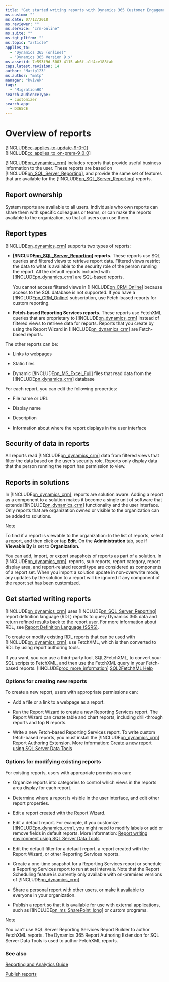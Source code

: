 ```yaml
---
title: "Get started writing reports with Dynamics 365 Customer Engagement | MicrosoftDocs"
ms.custom: ""
ms.date: 07/12/2018
ms.reviewer: ""
ms.service: "crm-online"
ms.suite: ""
ms.tgt_pltfrm: ""
ms.topic: "article"
applies_to: 
  - "Dynamics 365 (online)"
  - "Dynamics 365 Version 9.x"
ms.assetid: 7e593f9d-5003-4115-ab6f-a1f4ce188fab
caps.latest.revision: 14
author: "Mattp123"
ms.author: "matp"
manager: "kvivek"
tags: 
  - "MigrationHO"
search.audienceType: 
  - customizer
search.app: 
  - D365CE
---
```

# Overview of reports
[!INCLUDE[cc-applies-to-update-9-0-0](../includes/cc_applies_to_update_9_0_0.md)]<br/>[!INCLUDE[cc_applies_to_on-prem-9_0_0](../includes/cc_applies_to_on-prem-9_0_0.md)]

[!INCLUDE[pn_dynamics_crm](../includes/pn-dynamics-crm.md)]  includes reports that provide useful business information to the user. These reports are based on [!INCLUDE[pn_SQL_Server_Reporting](../includes/pn-sql-server-reporting.md)], and provide the same set of features that are available for the [!INCLUDE[pn_SQL_Server_Reporting](../includes/pn-sql-server-reporting.md)] reports. 

<a name="ownership"></a>   
## Report ownership  
 System reports are available to all users. Individuals who own reports can share them with specific colleagues or teams, or can make the reports available to the organization, so that all users can use them.  
  
<a name="types"></a>   
## Report types  
 [!INCLUDE[pn_dynamics_crm](../includes/pn-dynamics-crm.md)] supports two types of reports:  
  
- **[!INCLUDE[pn_SQL_Server_Reporting](../includes/pn-sql-server-reporting.md)] reports.** These reports use SQL queries and filtered views to retrieve report data. Filtered views restrict the data to what is available to the security role of the person running the report. All the default reports included with [!INCLUDE[pn_dynamics_crm](../includes/pn-dynamics-crm.md)] are SQL-based reports.  
  
     You cannot access filtered views in [!INCLUDE[pn_CRM_Online](../includes/pn-crm-online.md)] because access to the SQL database is not supported. If you have a [!INCLUDE[pn_CRM_Online](../includes/pn-crm-online.md)] subscription, use Fetch-based reports for custom reporting.  
  
- **Fetch-based Reporting Services reports.** These reports use FetchXML queries that are proprietary to [!INCLUDE[pn_dynamics_crm](../includes/pn-dynamics-crm.md)] instead of filtered views to retrieve data for reports. Reports that you create by using the Report Wizard in [!INCLUDE[pn_dynamics_crm](../includes/pn-dynamics-crm.md)] are Fetch-based reports.  
  
The other reports can be:  
  
- Links to webpages  
  
- Static files  
  
- Dynamic [!INCLUDE[pn_MS_Excel_Full](../includes/pn-ms-excel-full.md)] files that read data from the [!INCLUDE[pn_dynamics_crm](../includes/pn-dynamics-crm.md)] database  
 
 
 For each report, you can edit the following properties:  
  
-   File name or URL  
  
-   Display name  
  
-   Description  
  
-   Information about where the report displays in the user interface  
  
<a name="security"></a>   
## Security of data in reports  
 All reports read [!INCLUDE[pn_dynamics_crm](../includes/pn-dynamics-crm.md)] data from filtered views that filter the data based on the user's security role. Reports only display data that the person running the report has permission to view.  
  
<a name="solutions"></a>   
## Reports in solutions  
 In [!INCLUDE[pn_dynamics_crm](../includes/pn-dynamics-crm.md)], reports are solution aware. Adding a report as a component to a solution makes it become a single unit of software that extends [!INCLUDE[pn_dynamics_crm](../includes/pn-dynamics-crm.md)] functionality and the user interface. Only reports that are organization owned or visible to the organization can be added to solutions.  
  
> [!NOTE]
>  To find if a report is viewable to the organization: In the list of reports, select a report, and then click or tap **Edit**. On the **Administration** tab, see if **Viewable By** is set to **Organization**.  
  
 You can add, import, or export snapshots of reports as part of a solution. In [!INCLUDE[pn_dynamics_crm](../includes/pn-dynamics-crm.md)], reports, sub reports, report category, report display area, and report-related record type are considered as components of a report set. When you import a solution update in non-overwrite mode, any updates by the solution to a report will be ignored if any component of the report set has been customized.  

## Get started writing reports

[!INCLUDE[pn_dynamics_crm](../includes/pn-dynamics-crm.md)] uses [!INCLUDE[pn_SQL_Server_Reporting](../includes/pn-sql-server-reporting.md)] report definition language (RDL) reports to query Dynamics 365 data and return refined results back to the report user. For more information about RDL, see [Report Definition Language (SSRS)](https://technet.microsoft.com/library/ms155062.aspx).  
  
 To create or modify existing RDL reports that can be used with [!INCLUDE[pn_dynamics_crm](../includes/pn-dynamics-crm.md)], use FetchXML, which is then converted to RDL by using report authoring tools. 
  
 If you want, you can use a third-party tool, SQL2FetchXML, to convert your SQL scripts to FetchXML, and then use the FetchXML query in your Fetch-based reports. [!INCLUDE[proc_more_information](../includes/proc-more-information.md)] [SQL2FetchXML Help](http://www.sql2fetchxml.com/help.aspx)  

<a name="creating"></a>   
### Options for creating new reports  
 To create a new report, users with appropriate permissions can:  
  
- Add a file or a link to a webpage as a report.  
  
- Run the Report Wizard to create a new Reporting Services report. The Report Wizard can create table and chart reports, including drill-through reports and top N reports.  
  
- Write a new Fetch-based Reporting Services report. To write custom fetch-based reports, you must install the [!INCLUDE[pn_dynamics_crm](../includes/pn-dynamics-crm.md)] Report Authoring Extension. More information: [Create a new report using SQL Server Data Tools](../analytics/create-a-new-report-using-sql-server-data-tools.md)  
  
<a name="modifying"></a>   
### Options for modifying existing reports  
 For existing reports, users with appropriate permissions can:  
  
- Organize reports into categories to control which views in the reports area display for each report.  
  
- Determine where a report is visible in the user interface, and edit other report properties.  
  
- Edit a report created with the Report Wizard.  
  
- Edit a default report. For example, if you customize [!INCLUDE[pn_dynamics_crm](../includes/pn-dynamics-crm.md)], you might need to modify labels or add or remove fields in default reports. More information: [Report writing environment using SQL Server Data Tools](../analytics/report-writing-environment-using-sql-server-data-tools.md)  
  
- Edit the default filter for a default report, a report created with the Report Wizard, or other Reporting Services reports.  
  
- Create a one-time snapshot for a Reporting Services report or schedule a Reporting Services report to run at set intervals. Note that the Report Scheduling feature is currently only available with on-premises versions of [!INCLUDE[pn_dynamics_crm](../includes/pn-dynamics-crm.md)].  
  
- Share a personal report with other users, or make it available to everyone in your organization.  
  
- Publish a report so that it is available for use with external applications, such as [!INCLUDE[pn_ms_SharePoint_long](../includes/pn-ms-sharepoint-long.md)] or custom programs.  

> [!NOTE]
> You can’t use SQL Server Reporting Services Report Builder to author FetchXML reports. The Dynamics 365 Report Authoring Extension for SQL Server Data Tools is used to author FetchXML reports.
 
  
### See also  
 [Reporting and Analytics Guide](../analytics/reporting-analytics-with-dynamics-365.md) 
  
 [Publish reports](../analytics/publish-reports.md)
